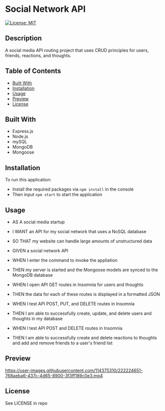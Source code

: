 # Social Network API
[![License: MIT](https://img.shields.io/badge/License-MIT-yellow.svg)](https://opensource.org/licenses/MIT)

## Description

A social media API routing project that uses CRUD principles for users, friends, reactions, and thoughts.

## Table of Contents

- [Built With](#build-with)
- [Installation](#installation)
- [Usage](#usage)
- [Preview](#preview)
- [License](#license)

## Built With

- Express.js
- Node.js
- mySQL
- MongoDB
- Mongoose

## Installation

To run this application:
- Install the required packages via `npm install` in the console
- Then input `npm start` to start the application

## Usage

- AS A social media startup
- I WANT an API for my social network that uses a NoSQL database
- SO THAT my website can handle large amounts of unstructured data

- GIVEN a social network API
- WHEN I enter the command to invoke the appliation
- THEN my server is started and the Mongoose models are synced to the MongoDB database
- WHEN I open API GET routes in Insomnia for users and thoughts
- THEN the data for each of these routes is displayed in a formatted JSON
- WHEN I test API POST, PUT, and DELETE routes in Insomnia
- THEN I am able to successfully create, update, and delete users and thoughts in my database
- WHEN I test API POST and DELETE routes in Insomnia
- THEN I am able to successfully create and delete reactions to thoughts and add and remove friends to a user's friend list

## Preview

https://user-images.githubusercontent.com/114375310/222224651-768aeba6-437c-4d65-8900-3f3ff189c0e3.mp4

## License

See LICENSE in repo
